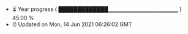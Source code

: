- ⏳ Year progress { █████████████▁▁▁▁▁▁▁▁▁▁▁▁▁▁▁▁▁ } 45.00 %
- ⏰ Updated on Mon, 14 Jun 2021 06:26:02 GMT

